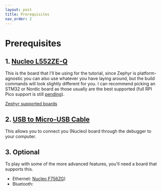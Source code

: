 ```yaml
---
layout: post
title: Prerequisites
nav_order: 2
---
```


# Prerequisites

## 1. [Nucleo L552ZE-Q](https://www.st.com/en/evaluation-tools/nucleo-l552ze-q.html)

This is the board that I'll be using for the tutorial, since Zephyr is platform-agnostic you can also use whatever you have laying around, but the build commands will look slightly different for you. I can recommend picking an STM32 or Nordic board as those usually are the best supported (full RPI Pico support is still [pending](https://github.com/zephyrproject-rtos/zephyr/pull/34835)).

[Zephyr supported boards](https://docs.zephyrproject.org/latest/boards/index.html#boards)

## 2. [USB to Micro-USB Cable](https://www.google.com/search?q=micro+usb)

This allows you to connect you (Nucleo) board through the debugger to your computer.

## 3. Optional

To play with some of the more advanced features, you'll need a board that supports this.

- Ethernet: [Nucleo F756ZG](https://www.st.com/en/evaluation-tools/nucleo-f756zg.html))
- Bluetooth: 


